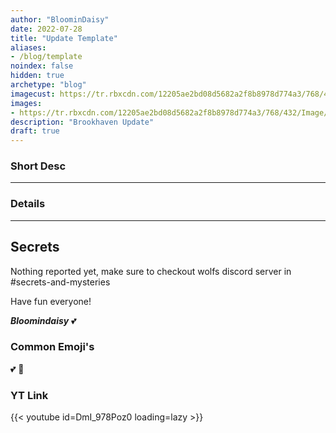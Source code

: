```yaml
---
author: "BloominDaisy"
date: 2022-07-28
title: "Update Template"
aliases:
- /blog/template
noindex: false
hidden: true
archetype: "blog"
imagecust: https://tr.rbxcdn.com/12205ae2bd08d5682a2f8b8978d774a3/768/432/Image/Png
images:
- https://tr.rbxcdn.com/12205ae2bd08d5682a2f8b8978d774a3/768/432/Image/Png
description: "Brookhaven Update"
draft: true
---
```


### Short Desc

---

### Details
---

## Secrets

Nothing reported yet, make sure to checkout wolfs discord server in #secrets-and-mysteries 

Have fun everyone!

_**Bloomindaisy**_ <span class="nowrap"><span class="emojify">💕</span>


### Common Emoji's 

<span class="emojify">💕</span>
<span class="emojify">🤯</span>

### YT Link

{{< youtube id=DmI_978Poz0 loading=lazy >}}